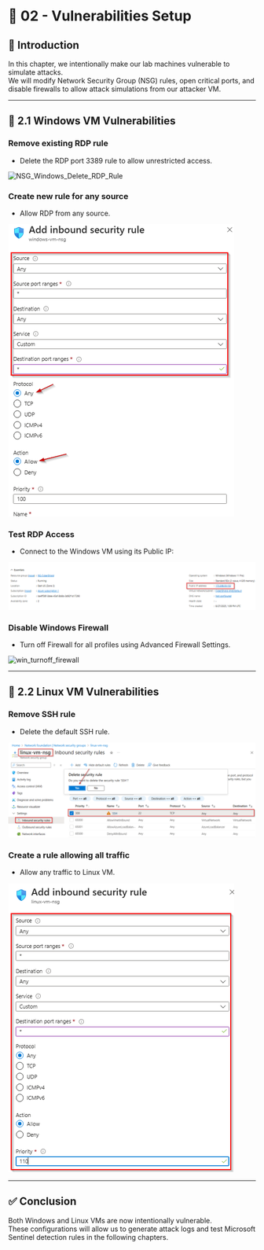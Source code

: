 # 🔴  02 - Vulnerabilities Setup

## 📝 Introduction

In this chapter, we intentionally make our lab machines vulnerable to simulate attacks.  
We will modify Network Security Group (NSG) rules, open critical ports, and disable firewalls to allow attack simulations from our attacker VM.

---

## 🚀 2.1 Windows VM Vulnerabilities

### Remove existing RDP rule

- Delete the RDP port 3389 rule to allow unrestricted access.

![NSG_Windows_Delete_RDP_Rule](https://github.com/AliChoukatli/Azure-Honeynet-SOC-Lab/blob/main/Screenshots/NSG_Windows_Delete_RDP_Rule.png)

### Create new rule for any source
- Allow RDP from any source.

![NSG_Win_Rule_any](https://github.com/AliChoukatli/CyberShield-SOC-Lab/blob/main/Screenshots/NSG_Win_Rule_any.png)

### Test RDP Access
- Connect to the Windows VM using its Public IP:

![Win_IP](https://github.com/AliChoukatli/CyberShield-SOC-Lab/blob/main/Screenshots/win_ip.png)

### Disable Windows Firewall
- Turn off Firewall for all profiles using Advanced Firewall Settings.

![win_turnoff_firewall](https://github.com/AliChoukatli/Azure-Honeynet-SOC-Lab/blob/main/Screenshots/win_turnoff_firewall.png)

---

## 🚀 2.2 Linux VM Vulnerabilities

### Remove SSH rule
- Delete the default SSH rule.

![NSG_linux_Delete_SSH_Rule](https://github.com/AliChoukatli/CyberShield-SOC-Lab/blob/main/Screenshots/NSG_Windows_Delete_SSH_Rule.png)

### Create a rule allowing all traffic
- Allow any traffic to Linux VM.

![NSG_Linux_Rule_any](https://github.com/AliChoukatli/CyberShield-SOC-Lab/blob/main/Screenshots/NSG_linux_Rule_any.png)

---

## ✅ Conclusion
Both Windows and Linux VMs are now intentionally vulnerable.  
These configurations will allow us to generate attack logs and test Microsoft Sentinel detection rules in the following chapters.
